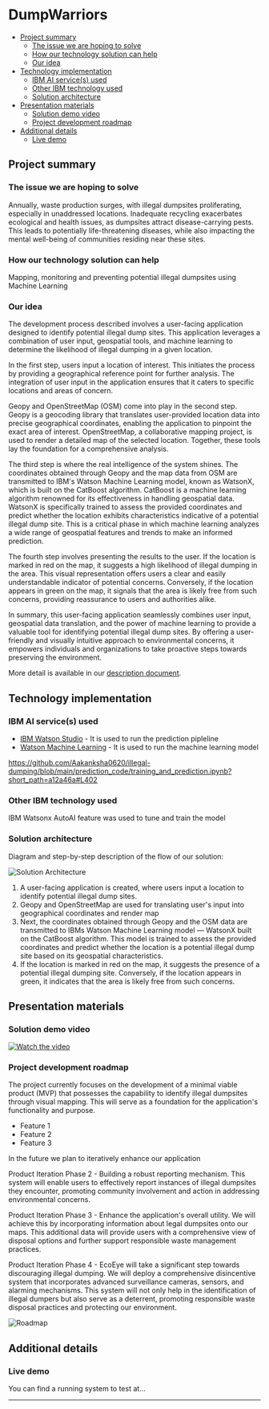 # DumpWarriors

- [Project summary](#project-summary)
  - [The issue we are hoping to solve](#the-issue-we-are-hoping-to-solve)
  - [How our technology solution can help](#how-our-technology-solution-can-help)
  - [Our idea](#our-idea)
- [Technology implementation](#technology-implementation)
  - [IBM AI service(s) used](#ibm-ai-services-used)
  - [Other IBM technology used](#other-ibm-technology-used)
  - [Solution architecture](#solution-architecture)
- [Presentation materials](#presentation-materials)
  - [Solution demo video](#solution-demo-video)
  - [Project development roadmap](#project-development-roadmap)
- [Additional details](#additional-details)
  - [Live demo](#live-demo)


## Project summary

### The issue we are hoping to solve

Annually, waste production surges, with illegal dumpsites proliferating, especially in unaddressed locations. Inadequate recycling exacerbates ecological and health issues, as dumpsites attract disease-carrying pests. This leads to potentially life-threatening diseases, while also impacting the mental well-being of communities residing near these sites.

### How our technology solution can help

Mapping, monitoring and preventing potential illegal dumpsites using Machine Learning

### Our idea


The development process described involves a user-facing application designed to identify potential illegal dump sites. This application leverages a combination of user input, geospatial tools, and machine learning to determine the likelihood of illegal dumping in a given location.

In the first step, users input a location of interest. This initiates the process by providing a geographical reference point for further analysis. The integration of user input in the application ensures that it caters to specific locations and areas of concern.

Geopy and OpenStreetMap (OSM) come into play in the second step. Geopy is a geocoding library that translates user-provided location data into precise geographical coordinates, enabling the application to pinpoint the exact area of interest. OpenStreetMap, a collaborative mapping project, is used to render a detailed map of the selected location. Together, these tools lay the foundation for a comprehensive analysis.

The third step is where the real intelligence of the system shines. The coordinates obtained through Geopy and the map data from OSM are transmitted to IBM's Watson Machine Learning model, known as WatsonX, which is built on the CatBoost algorithm. CatBoost is a machine learning algorithm renowned for its effectiveness in handling geospatial data. WatsonX is specifically trained to assess the provided coordinates and predict whether the location exhibits characteristics indicative of a potential illegal dump site. This is a critical phase in which machine learning analyzes a wide range of geospatial features and trends to make an informed prediction.

The fourth step involves presenting the results to the user. If the location is marked in red on the map, it suggests a high likelihood of illegal dumping in the area. This visual representation offers users a clear and easily understandable indicator of potential concerns. Conversely, if the location appears in green on the map, it signals that the area is likely free from such concerns, providing reassurance to users and authorities alike.


In summary, this user-facing application seamlessly combines user input, geospatial data translation, and the power of machine learning to provide a valuable tool for identifying potential illegal dump sites. By offering a user-friendly and visually intuitive approach to environmental concerns, it empowers individuals and organizations to take proactive steps towards preserving the environment.

More detail is available in our [description document](./docs/DESCRIPTION.md).

## Technology implementation

### IBM AI service(s) used

- [IBM Watson Studio](https://cloud.ibm.com/catalog/services/watson-studio?catalog_query=aHR0cHM6Ly9jbG91ZC5pYm0uY29tL2NhdGFsb2c%2FY2F0ZWdvcnk9YWk%3D) - It is used to run the prediction pipleline
- [Watson Machine Learning](https://cloud.ibm.com/catalog/services/watson-machine-learning) - It is used to run the machine learning model

https://github.com/Aakanksha0620/illegal-dumping/blob/main/prediction_code/training_and_prediction.ipynb?short_path=a12a46a#L402 

### Other IBM technology used

IBM Watsonx AutoAI feature was used to tune and train the model

### Solution architecture

Diagram and step-by-step description of the flow of our solution:

![Solution Architecture](/images/SolutionArchitecture.png)

1. A user-facing application is created, where users input a location to identify potential illegal dump sites.
2. Geopy and OpenStreetMap are used for translating user's input into geographical coordinates and render map
3. Next, the coordinates obtained through Geopy and the OSM data are transmitted to IBMs Watson Machine Learning model — WatsonX built on the CatBoost algorithm. This model is trained to assess the provided coordinates and predict whether the location is a potential illegal dump site based on its geospatial characteristics.
4. If the location is marked in red on the map, it suggests the presence of a potential illegal dumping site. Conversely, if the location appears in green, it indicates that the area is likely free from such concerns.


## Presentation materials


### Solution demo video

[![Watch the video](/images/ecoeye.png)](https://youtu.be/rVKCBxmcttc?si=zSVKhMFfHnU2wZEG)

### Project development roadmap

The project currently focuses on the development of a minimal viable product (MVP) that possesses the capability to identify illegal dumpsites through visual mapping. This will serve as a foundation for the application's functionality and purpose.

- Feature 1
- Feature 2
- Feature 3

In the future we plan to iteratively enhance our application 

Product Iteration Phase 2 - Building a robust reporting mechanism. This system will enable users to effectively report instances of illegal dumpsites they encounter, promoting community involvement and action in addressing environmental concerns.

Product Iteration Phase 3 - Enhance the application's overall utility. We will achieve this by incorporating information about legal dumpsites onto our maps. This additional data will provide users with a comprehensive view of disposal options and further support responsible waste management practices.

Product Iteration Phase 4 - EcoEye will take a significant step towards discouraging illegal dumping. We will deploy a comprehensive disincentive system that incorporates advanced surveillance cameras, sensors, and alarming mechanisms. This system will not only help in the identification of illegal dumpers but also serve as a deterrent, promoting responsible waste disposal practices and protecting our environment.

![Roadmap](/images/Roadmap.png)

## Additional details

### Live demo

You can find a running system to test at...

---
